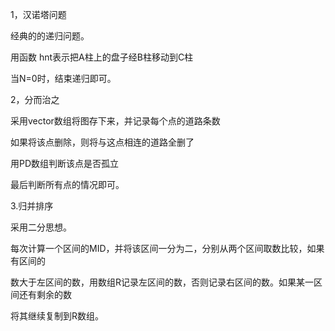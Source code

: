 1，汉诺塔问题

经典的的递归问题。

用函数 hnt表示把A柱上的盘子经B柱移动到C柱

当N=0时，结束递归即可。

2，分而治之

采用vector数组将图存下来，并记录每个点的道路条数

如果将该点删除，则将与这点相连的道路全删了

用PD数组判断该点是否孤立

最后判断所有点的情况即可。

3.归并排序

采用二分思想。

每次计算一个区间的MID，并将该区间一分为二，分别从两个区间取数比较，如果有区间的

数大于左区间的数，用数组R记录左区间的数，否则记录右区间的数。如果某一区间还有剩余的数

将其继续复制到R数组。